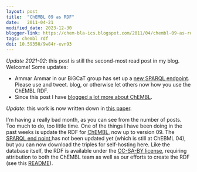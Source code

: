 ```yaml
---
layout: post
title:  "ChEMBL 09 as RDF"
date:   2011-04-21
modified_date: 2023-12-30
blogger-link: https://chem-bla-ics.blogspot.com/2011/04/chembl-09-as-rdf.html
tags: chembl rdf
doi: 10.59350/9w84r-evn93
---
```


*Update 2021-02*: this post is still the second-most read post in my blog. Welcome! Some updates:

* Ammar Ammar in our BiGCaT group has set up a [new SPARQL endpoint](https://chemblmirror.rdf.bigcat-bioinformatics.org/). Please use and tweet. blog, or otherwise let others now how you use the ChEMBL RDF.
* Since this post I have [blogged a lot more about ChEMBL](https://chem-bla-ics.blogspot.com/search/label/chembl).

*Update*: this work is now written down in [this paper](http://chem-bla-ics.blogspot.nl/2013/05/new-paper-chembl-database-as-linked.html).

I'm having a really bad month, as you can see from the number of posts. Too much to do, too little time. One of the things
I have been doing in the past weeks is update the RDF for [ChEMBL](https://www.ebi.ac.uk/chembldb/), now up to
version&nbsp;09. The [SPARQL end point <i class="fa-solid fa-box-archive fa-xs"></i>](https://web.archive.org/web/20121123055403/http://rdf.farmbio.uu.se/chembl/sparql) has not been updated yet (which is
still at ChEBML 04), but you can now download the triples for self-hosting here. Like the database itself, the RDF is
available under the [CC-SA-BY license](http://creativecommons.org/licenses/by-sa/3.0/), requiring attribution to both
the ChEMBL team as well as our efforts to create the RDF (see this
[README](https://github.com/egonw/chembl.rdf/blob/master/README.markdown)).
